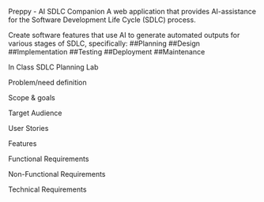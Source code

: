 Preppy - AI SDLC Companion
A web application that provides AI-assistance for the Software Development Life Cycle (SDLC) process.

Create software features that use AI to generate automated outputs for various stages of SDLC, specifically:
##Planning
##Design
##Implementation
##Testing
##Deployment 
##Maintenance 

In Class SDLC Planning Lab

Problem/need definition

Scope & goals

Target Audience

User Stories

Features

Functional Requirements

Non-Functional Requirements

Technical Requirements





